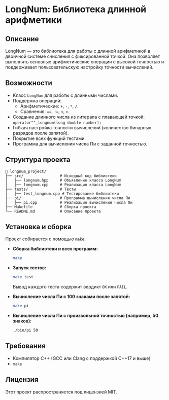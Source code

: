 # LongNum: Библиотека длинной арифметики

## Описание
LongNum — это библиотека для работы с длинной арифметикой в двоичной системе счисления с фиксированной точкой. Она позволяет выполнять основные арифметические операции с высокой точностью и поддерживает пользовательскую настройку точности вычислений.

## Возможности
- Класс `LongNum` для работы с длинными числами.
- Поддержка операций:
  - Арифметические: `+`, `-`, `*`, `/`.
  - Сравнения: `==`, `!=`, `<`, `>`.
- Создание длинного числа из литерала с плавающей точкой: `operator""_longnum(long double number);`
- Гибкая настройка точности вычислений (количество бинарных разрядов после запятой).
- Покрытие всех функций тестами.
- Программа для вычисления числа Пи с заданной точностью.

## Структура проекта
```
📁 longnum_project/
├── src/                # Исходный код библиотеки
│   ├── longnum.hpp     # Объявление класса LongNum
│   ├── longnum.cpp     # Реализация класса LongNum
├── tests/              # Тесты
│   ├── test_longnum.cpp # Тестирование библиотеки
├── pi/                 # Программа вычисления числа Пи
│   ├── pi.cpp          # Реализация вычисления числа Пи
├── Makefile            # Сборка проекта
└── README.md           # Описание проекта
```

## Установка и сборка
Проект собирается с помощью `make`:

- **Сборка библиотеки и всех программ:**
  ```sh
  make
  ```

- **Запуск тестов:**
  ```sh
  make test
  ```
  Вывод каждого теста содержит вердикт `OK` или `FAIL`.

- **Вычисление числа Пи с 100 знаками после запятой:**
  ```sh
  make pi
  ```

- **Вычисление числа Пи с произвольной точностью (например, 50 знаков):**
  ```sh
  ./bin/pi 50
  ```

## Требования
- Компилятор C++ (GCC или Clang с поддержкой C++17 и выше)
- `make`

## Лицензия
Этот проект распространяется под лицензией MIT.


